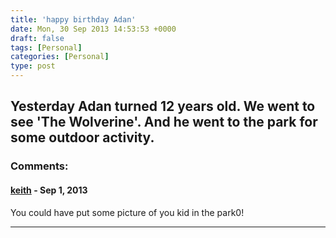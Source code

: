 ```yaml
---
title: 'happy birthday Adan'
date: Mon, 30 Sep 2013 14:53:53 +0000
draft: false
tags: [Personal]
categories: [Personal]
type: post
---
```


Yesterday Adan turned 12 years old. We went to see 'The Wolverine'. And he went to the park for some outdoor activity.
---
### Comments:
#### [keith](http://www.keithjordan.sharesolavei.com "kj14@hotmail.com") - <time datetime="2013-09-30 21:21:00">Sep 1, 2013</time>

You could have put some picture of you kid in the park0!
<hr />

